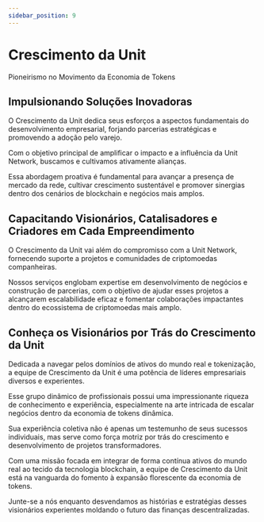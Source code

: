 ```yaml
---
sidebar_position: 9
---
```


# Crescimento da Unit

Pioneirismo no Movimento da Economia de Tokens

## Impulsionando Soluções Inovadoras

O Crescimento da Unit dedica seus esforços a aspectos fundamentais do desenvolvimento empresarial, forjando parcerias estratégicas e promovendo a adoção pelo varejo.

Com o objetivo principal de amplificar o impacto e a influência da Unit Network, buscamos e cultivamos ativamente alianças.

Essa abordagem proativa é fundamental para avançar a presença de mercado da rede, cultivar crescimento sustentável e promover sinergias dentro dos cenários de blockchain e negócios mais amplos.

## Capacitando Visionários, Catalisadores e Criadores em Cada Empreendimento

O Crescimento da Unit vai além do compromisso com a Unit Network, fornecendo suporte a projetos e comunidades de criptomoedas companheiras.

Nossos serviços englobam expertise em desenvolvimento de negócios e construção de parcerias, com o objetivo de ajudar esses projetos a alcançarem escalabilidade eficaz e fomentar colaborações impactantes dentro do ecossistema de criptomoedas mais amplo.

## Conheça os Visionários por Trás do Crescimento da Unit

Dedicada a navegar pelos domínios de ativos do mundo real e tokenização, a equipe de Crescimento da Unit é uma potência de líderes empresariais diversos e experientes.

Esse grupo dinâmico de profissionais possui uma impressionante riqueza de conhecimento e experiência, especialmente na arte intricada de escalar negócios dentro da economia de tokens dinâmica.

Sua experiência coletiva não é apenas um testemunho de seus sucessos individuais, mas serve como força motriz por trás do crescimento e desenvolvimento de projetos transformadores.

Com uma missão focada em integrar de forma contínua ativos do mundo real ao tecido da tecnologia blockchain, a equipe de Crescimento da Unit está na vanguarda do fomento à expansão florescente da economia de tokens.

Junte-se a nós enquanto desvendamos as histórias e estratégias desses visionários experientes moldando o futuro das finanças descentralizadas.

